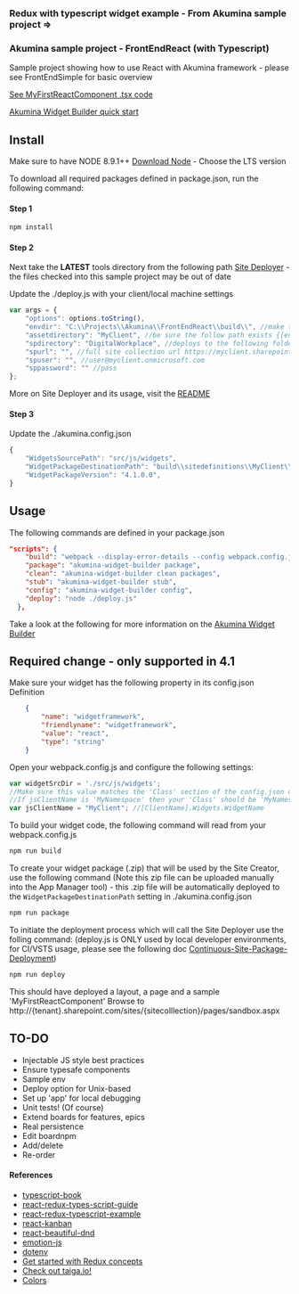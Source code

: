 ### Redux with typescript widget example - From Akumina sample project =>

### Akumina sample project - FrontEndReact (with Typescript)

Sample project showing how to use React with Akumina framework - please see FrontEndSimple for basic overview

[See MyFirstReactComponent .tsx code](https://github.com/akumina/AkuminaDev/tree/master/FrontEndReact/src/js/widgets/MyFirstReactComponent/js/widgets/MyFirstReactComponent.tsx)

[Akumina Widget Builder quick start](https://github.com/akumina/AkuminaDev/wiki/Akumina-Widget-Builder)

## Install

Make sure to have NODE 8.9.1++ [Download Node](https://nodejs.org/en/download/) - Choose the LTS version

To download all required packages defined in package.json, run the following command:

#### Step 1
```bash
npm install
```

#### Step 2
Next take the **LATEST** tools directory from the following path [Site Deployer](https://github.com/akumina/AkuminaDev/tree/master/SiteDeployer/tools) - the files checked into this sample project may be out of date

Update the ./deploy.js with your client/local machine settings

```javascript
var args = {
    "options": options.toString(),
    "envdir": "C:\\Projects\\Akumina\\FrontEndReact\\build\\", //make this path is correct - relative path supported
    "assetdirectory": "MyClient", //be sure the follow path exists {{envdir}}\\sitedefinitions\\MyClient
    "spdirectory": "DigitalWorkplace", //deploys to the following folder in Style Library/{spdirectory}
    "spurl": "", //full site collection url https://myclient.sharepoint.com/sites/intranet
    "spuser": "", //user@myclient.onmicrosoft.com
    "sppassword": "" //pass
};
```

More on Site Deployer and its usage, visit the [README](https://github.com/akumina/AkuminaDev/blob/master/SiteDeployer/README.md)

#### Step 3
Update the ./akumina.config.json

```javascript
{
    "WidgetsSourcePath": "src/js/widgets",
    "WidgetPackageDestinationPath": "build\\sitedefinitions\\MyClient\\widgetpackages", //make sure this path matches your {envdir}/{assetdirectory} from deploy.js
    "WidgetPackageVersion": "4.1.0.0",
}
```

## Usage

The following commands are defined in your package.json
```json
"scripts": {
    "build": "webpack --display-error-details --config webpack.config.js",
    "package": "akumina-widget-builder package",
    "clean": "akumina-widget-builder clean packages",
    "stub": "akumina-widget-builder stub",
    "config": "akumina-widget-builder config",
    "deploy": "node ./deploy.js"
  },
```

Take a look at the following for more information on the [Akumina Widget Builder](https://github.com/akumina/AkuminaDev/wiki/Akumina-Widget-Builder)

## Required change - only supported in 4.1

Make sure your widget has the following property in its config.json Definition
```json
    {
        "name": "widgetframework",
        "friendlyname": "widgetframework",
        "value": "react",
        "type": "string"
    }
```



Open your webpack.config.js and configure the following settings:

```javascript
var widgetSrcDir = './src/js/widgets';
//Make sure this value matches the 'Class' section of the config.json of your widgets
//If jsClientName is 'MyNamespace' then your 'Class' should be 'MyNamespace.Widgets'
var jsClientName = "MyClient"; //[ClientName].Widgets.WidgetName
```
To build your widget code, the following command will read from your webpack.config.js

```bash
npm run build
```
To create your widget package (.zip) that will be used by the Site Creator, use the following command (Note this zip file can be uploaded manually into the App Manager tool) - this .zip file will be automatically deployed to the `WidgetPackageDestinationPath` setting in ./akumina.config.json

```bash
npm run package
```

To initiate the deployment process which will call the Site Deployer use the folling command:
(deploy.js is ONLY used by local developer environments, for CI/VSTS usage, please see the following doc [Continuous-Site-Package-Deployment](https://github.com/akumina/AkuminaTraining/wiki/Site-Deployer:-Continuous-Site-Package-Deployment-via-a-console-app))
```bash
npm run deploy 
```

This should have deployed a layout, a page and a sample 'MyFirstReactComponent'
Browse to http://{tenant}.sharepoint.com/sites/{sitecolllection}/pages/sandbox.aspx

## TO-DO

* Injectable JS style best practices
* Ensure typesafe components
* Sample env
* Deploy option for Unix-based
* Set up 'app' for local debugging
* Unit tests! (Of course)
* Extend boards for features, epics
* Real persistence
* Edit boardnpm
* Add/delete
* Re-order

#### References

* [typescript-book](https://github.com/basarat/typescript-book)
* [react-redux-types-script-guide](https://github.com/piotrwitek/react-redux-typescript-guide)
* [react-redux-typescript-example](https://github.com/resir014/react-redux-typescript-example)
* [react-kanban](https://github.com/markusenglund/react-kanban)
* [react-beautiful-dnd](https://github.com/atlassian/react-beautiful-dnd)
* [emotion-js](https://github.com/emotion-js/emotion/blob/master/docs/typescript.md)
* [dotenv](https://medium.com/the-node-js-collection/making-your-node-js-work-everywhere-with-environment-variables-2da8cdf6e786)
* [Get started with Redux concepts](https://redux.js.org/basics/)
* [Check out taiga.io!](https://taigaio.github.io)
* [Colors](https://clrs.cc/)